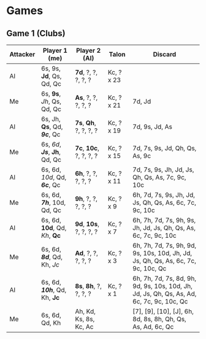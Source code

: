 # Games

## Game 1 (Clubs)

| Attacker | Player 1 (me)                      | Player 2 (AI)               | Talon      | Discard                                                                                   |
| -------- | ---------------------------------- | --------------------------- | ---------- | ----------------------------------------------------------------------------------------- |
| AI       | 6s, 9s, **Jd**, Qs, Qd, Qc         | **7d**, ?, ?, ?, ?, ?       | Kc, ? x 23 |                                                                                           |
| Me       | 6s, **9s**, _Jh_, Qs, Qd, Qc       | **As**, ?, ?, ?, ?, ?       | Kc, ? x 21 | 7d, Jd                                                                                    |
| AI       | 6s, Jh, **Qs**, Qd, **_9c_**, Qc   | **7s**, **Qh**, ?, ?, ?, ?  | Kc, ? x 19 | 7d, 9s, Jd, As                                                                            |
| Me       | 6s, _6d_, **_Js_**, **Jh**, Qd, Qc | **7c**, **10c**, ?, ?, ?, ? | Kc, ? x 15 | 7d, 7s, 9s, Jd, Qh, Qs, As, 9c                                                            |
| AI       | 6s, 6d, _10d_, Qd, _**6c**_, Qc    | **6h**, ?, ?, ?, ?, ?       | Kc, ? x 11 | 7d, 7s, 9s, Jh, Jd, Js, Qh, Qs, As, 7c, 9c, 10c                                           |
| Me       | 6s, 6d, **_7h_**, 10d, Qd, Qc      | **9h**, ?, ?, ?, ?, ?       | Kc, ? x 9  | 6h, 7d, 7s, 9s, Jh, Jd, Js, Qh, Qs, As, 6c, 7c, 9c, 10c                                   |
| AI       | 6s, 6d, **10d**, Qd, _Kh_, **Qc**  | **9d**, **10s**, ?, ?, ?, ? | Kc, ? x 7  | 6h, 7h, 7d, 7s, 9h, 9s, Jh, Jd, Js, Qh, Qs, As, 6c, 7c, 9c, 10c                           |
| Me       | 6s, 6d, _**8d**_, Qd, Kh, _Jc_     | **Ad**, ?, ?, ?, ?, ?       | Kc, ? x 3  | 6h, 7h, 7d, 7s, 9h, 9d, 9s, 10s, 10d, Jh, Jd, Js, Qh, Qs, As, 6c, 7c, 9c, 10c, Qc         |
| AI       | 6s, 6d, _**10h**_, Qd, Kh, **Jc**  | **8s**, **8h**, ?, ?, ?, ?  | Kc, ? x 1  | 6h, 7h, 7d, 7s, 8d, 9h, 9d, 9s, 10s, 10d, Jh, Jd, Js, Qh, Qs, As, Ad, 6c, 7c, 9c, 10c, Qc |
| Me       | 6s, 6d, Qd, Kh                     | Ah, Kd, Ks, 8s, Kc, Ac      |            | [7], [9], [10], [J], 6h, 8d, 8s, 8h, Qh, Qs, As, Ad, 6c, Qc                               |

